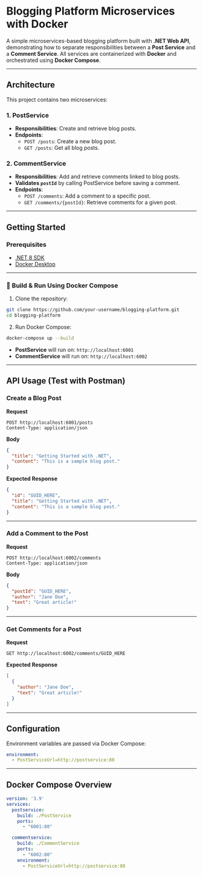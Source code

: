 # Blogging Platform Microservices with Docker

A simple microservices-based blogging platform built with **.NET Web API**, demonstrating how to separate responsibilities between a **Post Service** and a **Comment Service**. All services are containerized with **Docker** and orchestrated using **Docker Compose**.

---

## Architecture

This project contains two microservices:

### 1. PostService
- **Responsibilities**: Create and retrieve blog posts.
- **Endpoints**:
  - `POST /posts`: Create a new blog post.
  - `GET /posts`: Get all blog posts.

### 2. CommentService
- **Responsibilities**: Add and retrieve comments linked to blog posts.
- **Validates `postId`** by calling PostService before saving a comment.
- **Endpoints**:
  - `POST /comments`: Add a comment to a specific post.
  - `GET /comments/{postId}`: Retrieve comments for a given post.

---


## Getting Started

### Prerequisites
- [.NET 8 SDK](https://dotnet.microsoft.com/download)
- [Docker Desktop](https://www.docker.com/products/docker-desktop)

---

### 🔧 Build & Run Using Docker Compose

1. Clone the repository:

```bash
git clone https://github.com/your-username/blogging-platform.git
cd blogging-platform
```

2. Run Docker Compose:

```bash
docker-compose up --build
```

- **PostService** will run on: `http://localhost:6001`
- **CommentService** will run on: `http://localhost:6002`

---

##  API Usage (Test with Postman)

###  Create a Blog Post

**Request**
```http
POST http://localhost:6001/posts
Content-Type: application/json
```

**Body**
```json
{
  "title": "Getting Started with .NET",
  "content": "This is a sample blog post."
}
```

**Expected Response**
```json
{
  "id": "GUID_HERE",
  "title": "Getting Started with .NET",
  "content": "This is a sample blog post."
}
```

---

### Add a Comment to the Post

**Request**
```http
POST http://localhost:6002/comments
Content-Type: application/json
```

**Body**
```json
{
  "postId": "GUID_HERE",
  "author": "Jane Doe",
  "text": "Great article!"
}
```

---

### Get Comments for a Post

**Request**
```http
GET http://localhost:6002/comments/GUID_HERE
```

**Expected Response**
```json
[
  {
    "author": "Jane Doe",
    "text": "Great article!"
  }
]
```

---

##  Configuration

Environment variables are passed via Docker Compose:

```yaml
environment:
  - PostServiceUrl=http://postservice:80
```

---

## Docker Compose Overview

```yaml
version: '3.9'
services:
  postservice:
    build: ./PostService
    ports:
      - "6001:80"

  commentservice:
    build: ./CommentService
    ports:
      - "6002:80"
    environment:
      - PostServiceUrl=http://postservice:80
```


